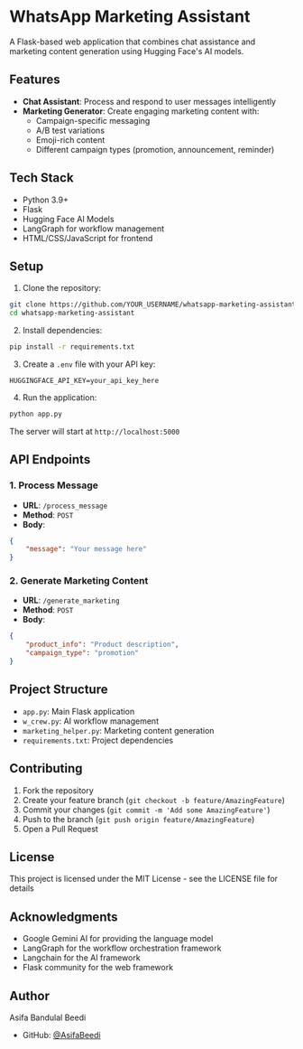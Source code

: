 # WhatsApp Marketing Assistant

A Flask-based web application that combines chat assistance and marketing content generation using Hugging Face's AI models.

## Features

- **Chat Assistant**: Process and respond to user messages intelligently
- **Marketing Generator**: Create engaging marketing content with:
  - Campaign-specific messaging
  - A/B test variations
  - Emoji-rich content
  - Different campaign types (promotion, announcement, reminder)

## Tech Stack

- Python 3.9+
- Flask
- Hugging Face AI Models
- LangGraph for workflow management
- HTML/CSS/JavaScript for frontend

## Setup

1. Clone the repository:
```bash
git clone https://github.com/YOUR_USERNAME/whatsapp-marketing-assistant.git
cd whatsapp-marketing-assistant
```

2. Install dependencies:
```bash
pip install -r requirements.txt
```

3. Create a `.env` file with your API key:
```
HUGGINGFACE_API_KEY=your_api_key_here
```

4. Run the application:
```bash
python app.py
```

The server will start at `http://localhost:5000`

## API Endpoints

### 1. Process Message
- **URL**: `/process_message`
- **Method**: `POST`
- **Body**:
```json
{
    "message": "Your message here"
}
```

### 2. Generate Marketing Content
- **URL**: `/generate_marketing`
- **Method**: `POST`
- **Body**:
```json
{
    "product_info": "Product description",
    "campaign_type": "promotion"
}
```

## Project Structure

- `app.py`: Main Flask application
- `w_crew.py`: AI workflow management
- `marketing_helper.py`: Marketing content generation
- `requirements.txt`: Project dependencies

## Contributing

1. Fork the repository
2. Create your feature branch (`git checkout -b feature/AmazingFeature`)
3. Commit your changes (`git commit -m 'Add some AmazingFeature'`)
4. Push to the branch (`git push origin feature/AmazingFeature`)
5. Open a Pull Request

## License

This project is licensed under the MIT License - see the LICENSE file for details

## Acknowledgments

- Google Gemini AI for providing the language model
- LangGraph for the workflow orchestration framework
- Langchain for the AI framework
- Flask community for the web framework

## Author

Asifa Bandulal Beedi
- GitHub: [@AsifaBeedi](https://github.com/AsifaBeedi)
